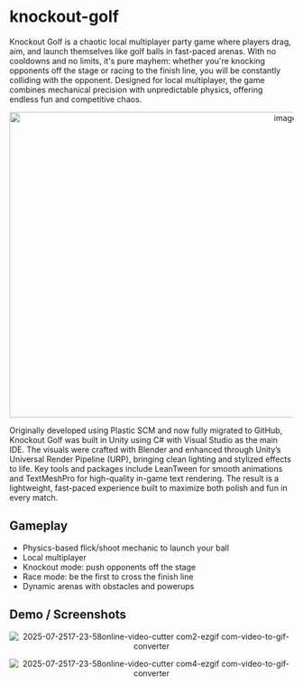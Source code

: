 # knockout-golf
Knockout Golf is a chaotic local multiplayer party game where players drag, aim, and launch themselves like golf balls in fast-paced arenas. With no cooldowns and no limits, it's pure mayhem: whether you're knocking opponents off the stage or racing to the finish line, you will be  constantly colliding with the opponent. Designed for local  multiplayer, the game combines mechanical precision with unpredictable physics, offering endless fun and competitive chaos.

<div align="center">
  <img width="963" height="541" alt="image" src="https://github.com/user-attachments/assets/742bc035-d9af-409f-8f65-3a9a13be260c" />
</div>

Originally developed using Plastic SCM and now fully migrated to GitHub, Knockout Golf was built in Unity using C# with Visual Studio as the main IDE. The visuals were crafted with Blender and enhanced through Unity’s Universal Render Pipeline (URP), bringing clean lighting and stylized effects to life. Key tools and packages include LeanTween for smooth animations and TextMeshPro for high-quality in-game text rendering. The result is a lightweight, fast-paced experience built to maximize both polish and fun in every match.

##  Gameplay
- Physics-based flick/shoot mechanic to launch your ball
- Local multiplayer
- Knockout mode: push opponents off the stage
- Race mode: be the first to cross the finish line
- Dynamic arenas with obstacles and powerups

##  Demo / Screenshots
<div align="center">

![2025-07-2517-23-58online-video-cutter com2-ezgif com-video-to-gif-converter](https://github.com/user-attachments/assets/1a8ca8c6-a36e-49f5-8b1f-47d83fe9e014)


![2025-07-2517-23-58online-video-cutter com4-ezgif com-video-to-gif-converter](https://github.com/user-attachments/assets/614b60de-385c-4c82-9ba9-4a76a6ae9176)
</div>

